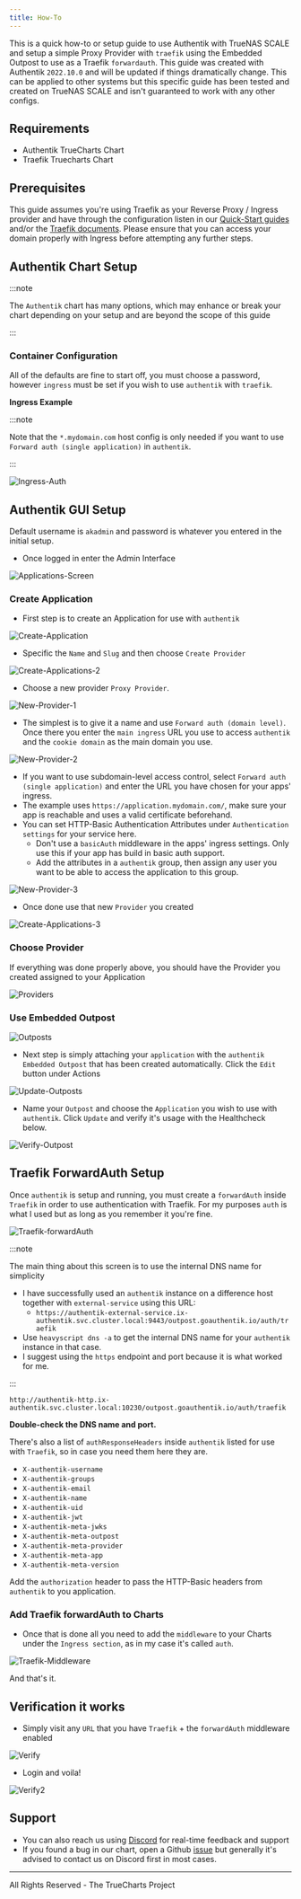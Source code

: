 ```yaml
---
title: How-To
---
```


This is a quick how-to or setup guide to use Authentik with TrueNAS SCALE and setup a simple Proxy Provider with `traefik` using the Embedded Outpost to use as a Traefik `forwardauth`. This guide was created with Authentik `2022.10.0` and will be updated if things dramatically change.
This can be applied to other systems but this specific guide has been tested and created on TrueNAS SCALE and isn't guaranteed to work with any other configs.

## Requirements

- Authentik TrueCharts Chart
- Traefik Truecharts Chart

## Prerequisites

This guide assumes you're using Traefik as your Reverse Proxy / Ingress provider and have through the configuration listen in our [Quick-Start guides](https://truecharts.org/docs/manual/SCALE%20Apps/adding-letsencrypt) and/or the [Traefik documents](https://truecharts.org/charts/enterprise/traefik/how-to/). Please ensure that you can access your domain properly with Ingress before attempting any further steps.

## Authentik Chart Setup

:::note

The `Authentik` chart has many options, which may enhance or break your chart depending on your setup and are beyond the scope of this guide

:::

### Container Configuration

All of the defaults are fine to start off, you must choose a password, however `ingress` must be set if you wish to use `authentik` with `traefik`.

**Ingress Example**

:::note

Note that the `*.mydomain.com` host config is only needed if you want to use `Forward auth (single application)` in `authentik`.

:::

![Ingress-Auth](img/Ingress-Auth.png)

## Authentik GUI Setup

Default username is `akadmin` and password is whatever you entered in the initial setup.

- Once logged in enter the Admin Interface

![Applications-Screen](img/Applications-Screen.png)

### Create Application

- First step is to create an Application for use with `authentik`

![Create-Application](img/Create-Applications.png)

- Specific the `Name` and `Slug` and then choose `Create Provider`

![Create-Applications-2](img/Create-Applications-2.png)

- Choose a new provider `Proxy Provider`.

![New-Provider-1](img/New-Provider-1.png)

- The simplest is to give it a name and use `Forward auth (domain level)`. Once there you enter the `main ingress` URL you use to access `authentik` and the `cookie domain` as the main domain you use.

![New-Provider-2](img/New-Provider-2.png)

- If you want to use subdomain-level access control, select `Forward auth (single application)` and enter the URL you have chosen for your apps' ingress.
- The example uses `https://application.mydomain.com/`, make sure your app is reachable and uses a valid certificate beforehand.
- You can set HTTP-Basic Authentication Attributes under `Authentication settings` for your service here.
  - Don't use a `basicAuth` middleware in the apps' ingress settings. Only use this if your app has build in basic auth support.
  - Add the attributes in a `authentik` group, then assign any user you want to be able to access the application to this group.

![New-Provider-3](img/New-Provider-3.png)

- Once done use that new `Provider` you created

![Create-Applications-3](img/Create-Applications-3.png)

### Choose Provider

If everything was done properly above, you should have the Provider you created assigned to your Application

![Providers](img/Providers.png)

### Use Embedded Outpost

![Outposts](img/Outposts.png)

- Next step is simply attaching your `application` with the `authentik Embedded Outpost` that has been created automatically. Click the `Edit` button under Actions

![Update-Outposts](img/Update-Outpost.png)

- Name your `Outpost` and choose the `Application` you wish to use with `authentik`. Click `Update` and verify it's usage with the Healthcheck below.

![Verify-Outpost](img/Verify-Outpost.png)

## Traefik ForwardAuth Setup

Once `authentik` is setup and running, you must create a `forwardAuth` inside `Traefik` in order to use authentication with Traefik. For my purposes `auth` is what I used but as long as you remember it you're fine.

![Traefik-forwardAuth](img/Traefik-forwardAuth.png)

:::note

The main thing about this screen is to use the internal DNS name for simplicity

- I have successfully used an `authentik` instance on a difference host together with `external-service` using this URL:
  - `https://authentik-external-service.ix-authentik.svc.cluster.local:9443/outpost.goauthentik.io/auth/traefik`
- Use `heavyscript dns -a` to get the internal DNS name for your `authentik` instance in that case.
- I suggest using the `https` endpoint and port because it is what worked for me.

:::

```
http://authentik-http.ix-authentik.svc.cluster.local:10230/outpost.goauthentik.io/auth/traefik
```

**Double-check the DNS name and port.**

There's also a list of `authResponseHeaders` inside `authentik` listed for use with `Traefik`, so in case you need them here they are.

- `X-authentik-username`
- `X-authentik-groups`
- `X-authentik-email`
- `X-authentik-name`
- `X-authentik-uid`
- `X-authentik-jwt`
- `X-authentik-meta-jwks`
- `X-authentik-meta-outpost`
- `X-authentik-meta-provider`
- `X-authentik-meta-app`
- `X-authentik-meta-version`

Add the `authorization` header to pass the HTTP-Basic headers from `authentik` to you application.

### Add Traefik forwardAuth to Charts

- Once that is done all you need to add the `middleware` to your Charts under the `Ingress section`, as in my case it's called `auth`.

![Traefik-Middleware](img/Traefik-Middleware.png)

And that's it.

## Verification it works

- Simply visit any `URL` that you have `Traefik` + the `forwardAuth` middleware enabled

![Verify](img/Verify.png)

- Login and voila!

![Verify2](img/Verify-2.png)

## Support

- You can also reach us using [Discord](https://discord.gg/tVsPTHWTtr) for real-time feedback and support
- If you found a bug in our chart, open a Github [issue](https://github.com/truecharts/apps/issues/new/choose) but generally it's advised to contact us on Discord first in most cases.

---

All Rights Reserved - The TrueCharts Project
